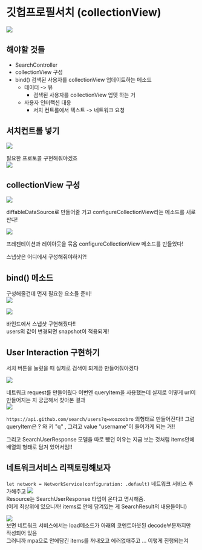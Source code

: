 # 깃헙프로필서치 (collectionView)

![](https://velog.velcdn.com/images/woojusm/post/71340b1c-e8bc-4637-a449-e60ae5627ca3/image.gif)


## 해야할 것들

* SearchController  
* collectionView 구성
* bind() 검색된 사용자를 collectionView 업데이트하는 메소드  
  * 데이터 -> 뷰
    * 검색된 사용자를 collectionView 업뎃 하는 거  
  * 사용자 인터랙션 대응
    * 서치 컨트롤에서 텍스트 -> 네트워크 요청


## 서치컨트롤 넣기
![](https://velog.velcdn.com/images/woojusm/post/7570aef0-8842-42aa-bd9a-5af6d8f067e9/image.png)

필요한 프로토콜 구현해줘야겠죠  
![](https://velog.velcdn.com/images/woojusm/post/4b12a900-7568-42fb-b6e3-39382977b586/image.png)

## collectionView 구성  


![](https://velog.velcdn.com/images/woojusm/post/aac9b6f5-a83b-4a0a-8e58-60da979a6f14/image.png)

diffableDataSource로 만들어줄 거고
configureCollectionView라는 메소드를 새로 판다!

![](https://velog.velcdn.com/images/woojusm/post/b69b91b8-8a6e-460c-8430-2b4f38083245/image.png)

프레젠테이션과 레이아웃을 묶음 configureCollectionView 메소드를 만들었다!

스냅샷은 어디에서 구성해줘야하지?!  

## bind() 메소드
구성해줄건데 먼저 필요한 요소들 준비!  
![](https://velog.velcdn.com/images/woojusm/post/7910a6df-f346-4581-9191-5a175a9b68ed/image.png)

![](https://velog.velcdn.com/images/woojusm/post/ed599e56-4224-44d4-9579-f3ef11cf137d/image.png)


바인드에서 스냅샷 구현해줬다!!  
users의 값이 변경되면 snapshot이 적용되게!  

## User Interaction 구현하기

서치 버튼을 눌렀을 때 실제로 검색이 되게끔 만들어줘야겠다

![](https://velog.velcdn.com/images/woojusm/post/4b1613c0-7c0a-4981-8f7e-270a0e11f21e/image.png)

네트워크 request를 만들어줬다
이번엔 queryItem을 사용했는데
실제로 어떻게 url이 만들어지는 지 궁금해서 찾아본 결과  
![](https://velog.velcdn.com/images/woojusm/post/411412ab-4c52-4179-a390-e48e951d6b5f/image.png)

`https://api.github.com/search/users?q=woozoobro`
의형태로 만들어진다!! 
그럼 queryItem은 ? 와 키 "q" , 그리고 value "username"이 들어가게 되는 거!!  

그리고 SearchUserResponse 모델을 따로 뺐던 이유는 
지금 보는 것처럼 items안에 배열의 형태로 담겨 있어서임!!  

## 네트워크서비스 리팩토링해보자


`let network = NetworkService(configuration: .default)`
네트워크 서비스 추가해주고
![](https://velog.velcdn.com/images/woojusm/post/035dc387-c2ec-42be-93c1-34271d2b2c23/image.png)  
Resource는 SearchUserResponse 타입이 온다고 명시해줌.  
(이게 최상위에 있으니까! items로 안에 담겨있는 게 SearchResult의 내용들이니)  

![](https://velog.velcdn.com/images/woojusm/post/1d35ad66-4baa-4e8a-a7a9-161f6fc28764/image.png)  
보면 네트워크 서비스에서는 load메소드가 아래의 코멘트아웃된 decode부분까지만 작성되어 있음  
그러니까 mpa으로 안에담긴 items를 꺼내오고 에러없애주고 ... 이렇게 진행되는겨  

